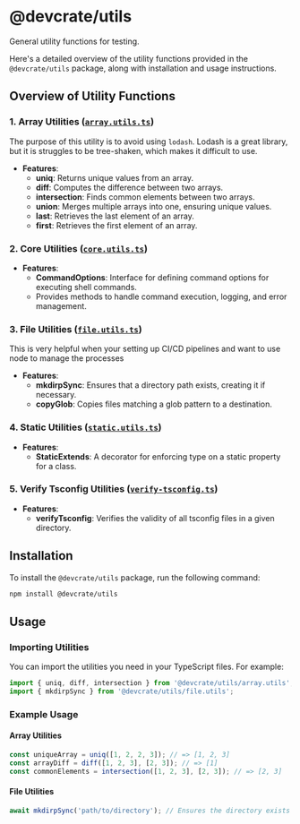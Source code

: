 # @devcrate/utils

General utility functions for testing.

Here's a detailed overview of the utility functions provided in the `@devcrate/utils` package, along with installation and usage instructions.

## Overview of Utility Functions

### 1. Array Utilities ([`array.utils.ts`](./array.utils.ts#modal))

The purpose of this utility is to avoid using `lodash`. Lodash is a great library, but it is struggles to be tree-shaken, which makes it difficult to use.

- **Features**:
  - **uniq**: Returns unique values from an array.
  - **diff**: Computes the difference between two arrays.
  - **intersection**: Finds common elements between two arrays.
  - **union**: Merges multiple arrays into one, ensuring unique values.
  - **last**: Retrieves the last element of an array.
  - **first**: Retrieves the first element of an array.

### 2. Core Utilities ([`core.utils.ts`](./core.utils.ts#modal))
- **Features**:
  - **CommandOptions**: Interface for defining command options for executing shell commands.
  - Provides methods to handle command execution, logging, and error management.

### 3. File Utilities ([`file.utils.ts`](./file.utils.ts#modal))

This is very helpful when your setting up CI/CD pipelines and want to use node to manage the processes
- **Features**:
  - **mkdirpSync**: Ensures that a directory path exists, creating it if necessary.
  - **copyGlob**: Copies files matching a glob pattern to a destination.

### 4. Static Utilities ([`static.utils.ts`](./static.utils.ts#modal))

- **Features**:
  - **StaticExtends**: A decorator for enforcing type on a static property for a class.

### 5. Verify Tsconfig Utilities ([`verify-tsconfig.ts`](./verify-tsconfig.ts#modal))

- **Features**:
  - **verifyTsconfig**: Verifies the validity of all tsconfig files in a given directory.


## Installation

To install the `@devcrate/utils` package, run the following command:

```bash
npm install @devcrate/utils
```

## Usage

### Importing Utilities

You can import the utilities you need in your TypeScript files. For example:

```typescript
import { uniq, diff, intersection } from '@devcrate/utils/array.utils';
import { mkdirpSync } from '@devcrate/utils/file.utils';
```

### Example Usage

#### Array Utilities

```typescript
const uniqueArray = uniq([1, 2, 2, 3]); // => [1, 2, 3]
const arrayDiff = diff([1, 2, 3], [2, 3]); // => [1]
const commonElements = intersection([1, 2, 3], [2, 3]); // => [2, 3]
```

#### File Utilities

```typescript
await mkdirpSync('path/to/directory'); // Ensures the directory exists
```

